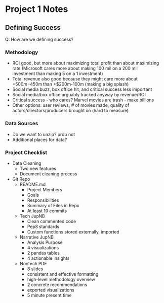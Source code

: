 # Project 1 Notes

## Defining Success

Q: How are we defining success?

### Methodology
* ROI good, but more about maximizing total profit than about maximizing rate (Microsoft cares more about making 100 mil on a 200 mil investment than making 5 on a 1 investment)
* Total revenue also good because they might care more about +$500m-$450m than +$200m-100m (making a big splash)
* Social media buzz, box office hit, and critical success less important
* Social media/box office arguably tracked anyway by revenue/ROI
* Critical success - who cares? Marvel movies are trash - make billions
* Other options: user reviews, # of movies made, quality of actors/directors/producers brought on (hard to measure)

### Data Sources
* Do we want to unzip? prob not
* Additional places for data?

### Project Checklist
- Data Cleaning
  - Two new features
  - Document cleaning process
- Git Repo
  - README.md
    - Project Members
    - Goals
    - Responsibilities
    - Summary of Files in Repo
    - At least 10 commits
  - Tech JupNB
    - Clean commented code
    - Pep8 standards
    - Custom functions stored externally, imported
  - Narrative JupNB
    - Analysis Purpose
    - 4 visualizations
    - 2 pandas tables
    - 4 actionable insights
  - Nontech PDF
    - 8 slides
    - consistent and effective formatting
    - high-level methodology overview
    - 2 concrete recommendations
    - exported visualizations
    - 5 minute present time
